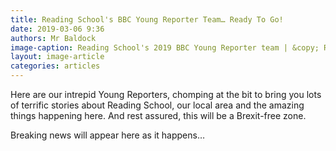 ```yaml
---
title: Reading School's BBC Young Reporter Team… Ready To Go!
date: 2019-03-06 9:36
authors: Mr Baldock
image-caption: Reading School's 2019 BBC Young Reporter team | &copy; Reading School
layout: image-article
categories: articles
---
```


Here are our intrepid Young Reporters, chomping at the bit to bring you lots of terrific stories about Reading School, our local area and the amazing things happening here.  And rest assured, this will be a Brexit-free zone.

Breaking news will appear here as it happens…
